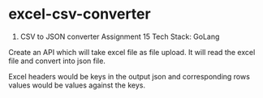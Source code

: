 # excel-csv-converter
1. CSV to JSON converter  Assignment 15
Tech Stack: GoLang

Create an API which will take excel file as file upload. It will read the excel file and convert into json file.

Excel headers would be keys in the output json and corresponding rows values would be values against the keys.
